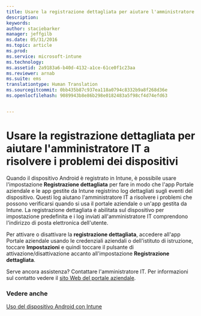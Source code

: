 ```yaml
---
title: Usare la registrazione dettagliata per aiutare l'amministratore IT a risolvere i problemi dei dispositivi | Microsoft Intune
description: 
keywords: 
author: staciebarker
manager: jeffgilb
ms.date: 05/31/2016
ms.topic: article
ms.prod: 
ms.service: microsoft-intune
ms.technology: 
ms.assetid: 2a9183a6-b40d-4132-a1ce-61ce0f1c23aa
ms.reviewer: arnab
ms.suite: ems
translationtype: Human Translation
ms.sourcegitcommit: 0bb435b87c937ea118a0794c8332b9a8f268d36e
ms.openlocfilehash: 9089943b8e86b298e0182483a5f98cf4d74efd63


---
```



# Usare la registrazione dettagliata per aiutare l'amministratore IT a risolvere i problemi dei dispositivi

Quando il dispositivo Android è registrato in Intune, è possibile usare l'impostazione **Registrazione dettagliata** per fare in modo che l'app Portale aziendale e le app gestite da Intune registrino log dettagliati sugli eventi del dispositivo. Questi log aiutano l'amministratore IT a risolvere i problemi che possono verificarsi quando si usa il portale aziendale o un'app gestita da Intune. La registrazione dettagliata è abilitata sul dispositivo per impostazione predefinita e i log inviati all'amministratore IT comprendono l'indirizzo di posta elettronica dell'utente.

Per attivare o disattivare la **registrazione dettagliata**, accedere all'app Portale aziendale usando le credenziali aziendali o dell'istituto di istruzione, toccare **Impostazioni** e quindi toccare il pulsante di attivazione/disattivazione accanto all'impostazione **Registrazione dettagliata**.

Serve ancora assistenza? Contattare l'amministratore IT. Per informazioni sul contatto vedere il [sito Web del portale aziendale](http://portal.manage.microsoft.com).

### Vedere anche
[Uso del dispositivo Android con Intune](using-your-android-device-with-intune.md)


<!--HONumber=Jun16_HO4-->


